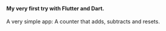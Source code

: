 #### My very first try with Flutter and Dart.
A very simple app: A counter that adds, subtracts and resets.

